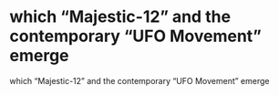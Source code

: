 # which “Majestic-12” and the contemporary “UFO Movement” emerge

which “Majestic-12” and the contemporary “UFO Movement” emerge